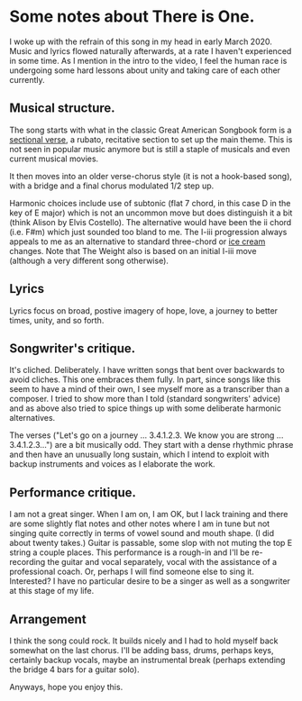 # Some notes about There is One. 

I woke up with the refrain of this song in my head in early March 2020. Music and lyrics flowed naturally afterwards, at a rate I haven't experienced in some time. As I mention in the intro to the video, I feel the human race is undergoing some hard lessons about unity and taking care of each other currently.

## Musical structure. 
The song starts with what in the classic Great American Songbook form is a [sectional verse](https://en.wikipedia.org/wiki/Thirty-two-bar_form), a rubato, recitative section to set up the main theme. This is not seen in popular music anymore but is still a staple of musicals and even current musical movies. 

It then moves into an older verse-chorus style (it is not a hook-based song), with a bridge and a final chorus modulated 1/2 step up. 

Harmonic choices include use of subtonic (flat 7 chord, in this case D in the key of E major) which is not an uncommon move but does distinguish it a bit (think Alison by Elvis Costello). The alternative would have been the ii chord (i.e. F#m) which just sounded too bland to me. The I-iii progression always appeals to me as an alternative to standard three-chord or [ice cream](https://en.wikipedia.org/wiki/%2750s_progression) changes. Note that The Weight also is based on an initial I-iii move (although a very different song otherwise). 

## Lyrics
Lyrics focus on broad, postive imagery of hope, love, a journey to better times, unity, and so forth. 

## Songwriter's critique. 
It's cliched. Deliberately. I have written songs that bent over backwards to avoid cliches. This one embraces them fully. In part, since songs like this seem to have a mind of their own, I see myself more as a transcriber than a  composer. I tried to show more than I told (standard songwriters' advice) and as above also tried to spice things up with some deliberate harmonic alternatives. 

The verses ("Let's go on a journey ... 3.4.1.2.3. We know you are strong ... 3.4.1.2.3...") are a bit musically odd. They start with a dense rhythmic phrase and then have an unusually long sustain, which I intend to exploit with backup instruments and voices as I elaborate the work. 

## Performance critique. 
I am not a great singer. When I am on, I am OK, but I lack training and there are some slightly flat notes and other notes where I am in tune but not singing quite correctly in terms of vowel sound and mouth shape. (I did about twenty takes.) Guitar is passable, some slop with not muting the top E string a couple places. This performance is a rough-in and I'll be re-recording the guitar and vocal separately, vocal with the assistance of a professional coach. Or, perhaps I will find someone else to sing it. Interested? I have no particular desire to be a singer as well as a songwriter at this stage of my life. 

## Arrangement
I think the song could rock. It builds nicely and I had to hold myself back somewhat on the last chorus. I'll be adding bass, drums, perhaps keys, certainly backup vocals, maybe an instrumental break (perhaps extending the bridge 4 bars for a guitar solo). 

Anyways, hope you enjoy this. 
